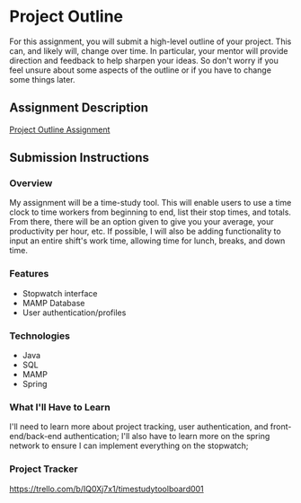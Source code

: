 # Project Outline
For this assignment, you will submit a high-level outline of your project. This can, and likely will, change over time. In particular, your mentor will provide direction and feedback to help sharpen your ideas. So don't worry if you feel unsure about some aspects of the outline or if you have to change some things later.

## Assignment Description
[Project Outline Assignment](https://education.launchcode.org/liftoff/modules/assignments/project-outline)

## Submission Instructions

### Overview
My assignment will be a time-study tool. This will enable users to use a time clock to time workers from beginning to end, list their stop times, and totals. From there, there will be an option given to give you your average, your productivity per hour, etc. If possible, I will also be adding functionality to input an entire shift's work time, allowing time for lunch, breaks, and down time.
### Features
* Stopwatch interface 
* MAMP Database 
* User authentication/profiles
### Technologies
* Java
* SQL
* MAMP
* Spring
### What I'll Have to Learn
I'll need to learn more about project tracking, user authentication, and front-end/back-end authentication; I'll also have to learn more on the spring network to ensure I can implement everything on the stopwatch;
### Project Tracker
https://trello.com/b/IQ0Xj7x1/timestudytoolboard001